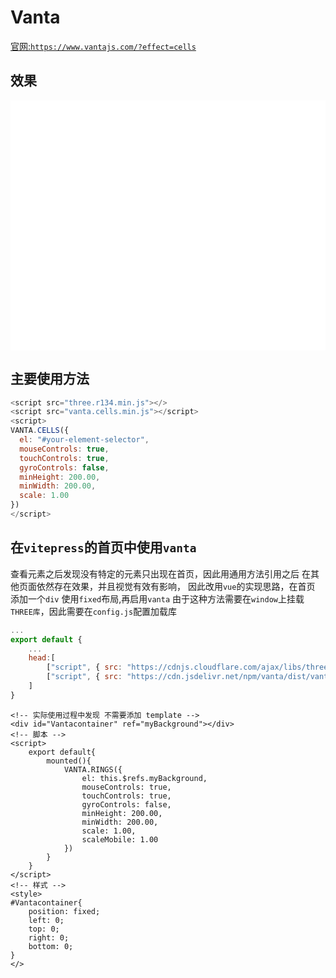 # Vanta

[官网:`https://www.vantajs.com/?effect=cells`](https://www.vantajs.com/?effect=cells)

## 效果

<div id="demo" ref="demo"></div>

<script>
    export default{
        mounted(){
            VANTA.RINGS({
                el: this.$refs.demo,
                mouseControls: true,
                touchControls: true,
                gyroControls: false,
                minHeight: 200.00,
                minWidth: 200.00,
                scale: 1.00,
                scaleMobile: 1.00
            })
        }
    }
</script>

<style>
    #demo{
        width:100%;
        height:400px;
        background: white;
    }
</style>

## 主要使用方法

```javascript
<script src="three.r134.min.js"></>
<script src="vanta.cells.min.js"></script>
<script>
VANTA.CELLS({
  el: "#your-element-selector",
  mouseControls: true,
  touchControls: true,
  gyroControls: false,
  minHeight: 200.00,
  minWidth: 200.00,
  scale: 1.00
})
</script>
```

## 在`vitepress`的首页中使用`vanta`

查看元素之后发现没有特定的元素只出现在首页，因此用通用方法引用之后 在其他页面依然存在效果，并且视觉有效有影响，
因此改用`vue`的实现思路，在首页 添加一个`div` 使用`fixed`布局,再启用`vanta`
由于这种方法需要在`window`上挂载`THREE库`，因此需要在`config.js`配置加载库

```javascript
...
export default {
    ...
    head:[
        ["script", { src: "https://cdnjs.cloudflare.com/ajax/libs/three.js/r134/three.min.js" }],
        ["script", { src: "https://cdn.jsdelivr.net/npm/vanta/dist/vanta.rings.min.js" }]
    ]
}

```

``` vue
<!-- 实际使用过程中发现 不需要添加 template -->
<div id="Vantacontainer" ref="myBackground"></div>
<!-- 脚本 -->
<script>
    export default{
        mounted(){
            VANTA.RINGS({
                el: this.$refs.myBackground,
                mouseControls: true,
                touchControls: true,
                gyroControls: false,
                minHeight: 200.00,
                minWidth: 200.00,
                scale: 1.00,
                scaleMobile: 1.00
            })
        }
    }
</script>
<!-- 样式 -->
<style>
#Vantacontainer{
    position: fixed;
    left: 0;
    top: 0;
    right: 0;
    bottom: 0;
}
</>
```
